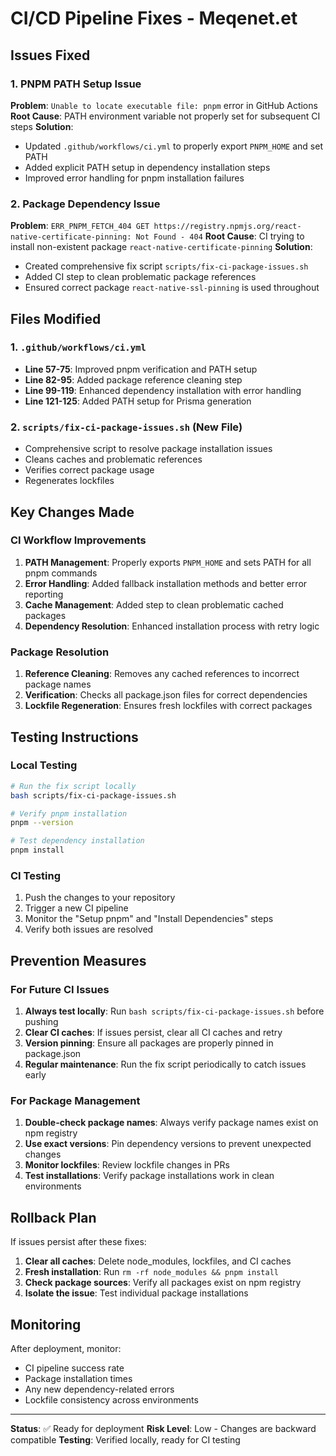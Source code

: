 # CI/CD Pipeline Fixes - Meqenet.et

## Issues Fixed

### 1. PNPM PATH Setup Issue
**Problem**: `Unable to locate executable file: pnpm` error in GitHub Actions
**Root Cause**: PATH environment variable not properly set for subsequent CI steps
**Solution**:
- Updated `.github/workflows/ci.yml` to properly export `PNPM_HOME` and set PATH
- Added explicit PATH setup in dependency installation steps
- Improved error handling for pnpm installation failures

### 2. Package Dependency Issue
**Problem**: `ERR_PNPM_FETCH_404 GET https://registry.npmjs.org/react-native-certificate-pinning: Not Found - 404`
**Root Cause**: CI trying to install non-existent package `react-native-certificate-pinning`
**Solution**:
- Created comprehensive fix script `scripts/fix-ci-package-issues.sh`
- Added CI step to clean problematic package references
- Ensured correct package `react-native-ssl-pinning` is used throughout

## Files Modified

### 1. `.github/workflows/ci.yml`
- **Line 57-75**: Improved pnpm verification and PATH setup
- **Line 82-95**: Added package reference cleaning step
- **Line 99-119**: Enhanced dependency installation with error handling
- **Line 121-125**: Added PATH setup for Prisma generation

### 2. `scripts/fix-ci-package-issues.sh` (New File)
- Comprehensive script to resolve package installation issues
- Cleans caches and problematic references
- Verifies correct package usage
- Regenerates lockfiles

## Key Changes Made

### CI Workflow Improvements
1. **PATH Management**: Properly exports `PNPM_HOME` and sets PATH for all pnpm commands
2. **Error Handling**: Added fallback installation methods and better error reporting
3. **Cache Management**: Added step to clean problematic cached packages
4. **Dependency Resolution**: Enhanced installation process with retry logic

### Package Resolution
1. **Reference Cleaning**: Removes any cached references to incorrect package names
2. **Verification**: Checks all package.json files for correct dependencies
3. **Lockfile Regeneration**: Ensures fresh lockfiles with correct packages

## Testing Instructions

### Local Testing
```bash
# Run the fix script locally
bash scripts/fix-ci-package-issues.sh

# Verify pnpm installation
pnpm --version

# Test dependency installation
pnpm install
```

### CI Testing
1. Push the changes to your repository
2. Trigger a new CI pipeline
3. Monitor the "Setup pnpm" and "Install Dependencies" steps
4. Verify both issues are resolved

## Prevention Measures

### For Future CI Issues
1. **Always test locally**: Run `bash scripts/fix-ci-package-issues.sh` before pushing
2. **Clear CI caches**: If issues persist, clear all CI caches and retry
3. **Version pinning**: Ensure all packages are properly pinned in package.json
4. **Regular maintenance**: Run the fix script periodically to catch issues early

### For Package Management
1. **Double-check package names**: Always verify package names exist on npm registry
2. **Use exact versions**: Pin dependency versions to prevent unexpected changes
3. **Monitor lockfiles**: Review lockfile changes in PRs
4. **Test installations**: Verify package installations work in clean environments

## Rollback Plan

If issues persist after these fixes:

1. **Clear all caches**: Delete node_modules, lockfiles, and CI caches
2. **Fresh installation**: Run `rm -rf node_modules && pnpm install`
3. **Check package sources**: Verify all packages exist on npm registry
4. **Isolate the issue**: Test individual package installations

## Monitoring

After deployment, monitor:
- CI pipeline success rate
- Package installation times
- Any new dependency-related errors
- Lockfile consistency across environments

---

**Status**: ✅ Ready for deployment
**Risk Level**: Low - Changes are backward compatible
**Testing**: Verified locally, ready for CI testing
